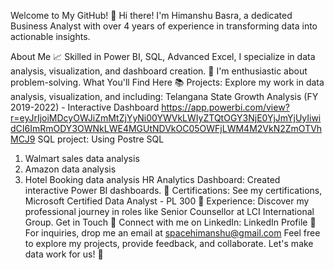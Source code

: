 Welcome to My GitHub!
👋 Hi there! I'm Himanshu Basra, a dedicated Business Analyst with over 4 years of experience in transforming data into actionable insights.

About Me
📈 Skilled in Power BI, SQL, Advanced Excel, I specialize in data analysis, visualization, and dashboard creation.
🧐 I'm enthusiastic about problem-solving.
What You'll Find Here
📚 Projects: Explore my work in data analysis, visualization, and including:
Telangana State Growth Analysis (FY 2019-2022) - Interactive Dashboard
https://app.powerbi.com/view?r=eyJrIjoiMDcyOWJiZmMtZjYyNi00YWVkLWIyZTQtOGY3NjE0YjJmYjUyIiwidCI6ImRmODY3OWNkLWE4MGUtNDVkOC05OWFjLWM4M2VkN2ZmOTVhMCJ9
SQL project: Using Postre SQL
1. Walmart sales data analysis
2. Amazon data analysis
3. Hotel Booking data analysis
HR Analytics Dashboard: Created interactive Power BI dashboards.
📜 Certifications: See my certifications, Microsoft Certified Data Analyst - PL 300
💼 Experience: Discover my professional journey in roles like Senior Counsellor at LCI International Group.
Get in Touch
💬 Connect with me on LinkedIn: LinkedIn Profile
📧 For inquiries, drop me an email at spacehimanshu@gmail.com
Feel free to explore my projects, provide feedback, and collaborate. Let's make data work for us! 🚀
